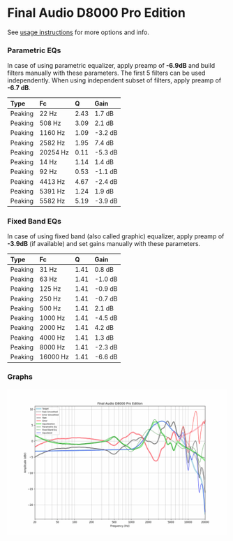 # Final Audio D8000 Pro Edition
See [usage instructions](https://github.com/jaakkopasanen/AutoEq#usage) for more options and info.

### Parametric EQs
In case of using parametric equalizer, apply preamp of **-6.9dB** and build filters manually
with these parameters. The first 5 filters can be used independently.
When using independent subset of filters, apply preamp of **-6.7 dB**.

| Type    | Fc       |    Q | Gain    |
|:--------|:---------|:-----|:--------|
| Peaking | 22 Hz    | 2.43 | 1.7 dB  |
| Peaking | 508 Hz   | 3.09 | 2.1 dB  |
| Peaking | 1160 Hz  | 1.09 | -3.2 dB |
| Peaking | 2582 Hz  | 1.95 | 7.4 dB  |
| Peaking | 20254 Hz | 0.11 | -5.3 dB |
| Peaking | 14 Hz    | 1.14 | 1.4 dB  |
| Peaking | 92 Hz    | 0.53 | -1.1 dB |
| Peaking | 4413 Hz  | 4.67 | -2.4 dB |
| Peaking | 5391 Hz  | 1.24 | 1.9 dB  |
| Peaking | 5582 Hz  | 5.19 | -3.9 dB |

### Fixed Band EQs
In case of using fixed band (also called graphic) equalizer, apply preamp of **-3.9dB**
(if available) and set gains manually with these parameters.

| Type    | Fc       |    Q | Gain    |
|:--------|:---------|:-----|:--------|
| Peaking | 31 Hz    | 1.41 | 0.8 dB  |
| Peaking | 63 Hz    | 1.41 | -1.0 dB |
| Peaking | 125 Hz   | 1.41 | -0.9 dB |
| Peaking | 250 Hz   | 1.41 | -0.7 dB |
| Peaking | 500 Hz   | 1.41 | 2.1 dB  |
| Peaking | 1000 Hz  | 1.41 | -4.5 dB |
| Peaking | 2000 Hz  | 1.41 | 4.2 dB  |
| Peaking | 4000 Hz  | 1.41 | 1.3 dB  |
| Peaking | 8000 Hz  | 1.41 | -2.3 dB |
| Peaking | 16000 Hz | 1.41 | -6.6 dB |

### Graphs
![](./Final%20Audio%20D8000%20Pro%20Edition.png)